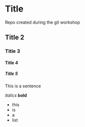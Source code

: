 # Title

Repo created during the git workshop 

## Title 2
### Title 3
#### Title 4
##### Title 5

This is a sentence

*italics*
**bold**

- this
- is
- a
- list
